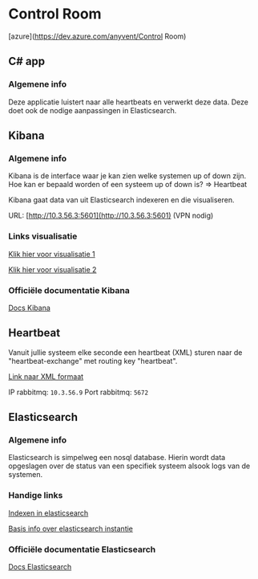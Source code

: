 # Control Room
[azure](https://dev.azure.com/anyvent/Control Room)

## C# app
### Algemene info
Deze applicatie luistert naar alle heartbeats en verwerkt deze data. Deze doet ook de nodige aanpassingen in Elasticsearch.

## Kibana
### Algemene info
Kibana is de interface waar je kan zien welke systemen up of down zijn.
Hoe kan er bepaald worden of een systeem up of down is? => Heartbeat
 
Kibana gaat data van uit Elasticsearch indexeren en die visualiseren.
 
URL: [http://10.3.56.3:5601](http://10.3.56.3:5601) (VPN nodig)

### Links visualisatie

[Klik hier voor visualisatie 1](http://10.3.56.3:5601/app/kibana#/dashboard/b2bde400-8174-11ea-8f95-adbfd2c32966?_g=(refreshInterval:(pause:!f,value:5000),time:(from:now-15m,to:now)))

[Klik hier voor visualisatie 2](http://10.3.56.3:5601/app/canvas#/workpad/workpad-274ba810-be9e-46f8-8591-2c017014df87/page/1?__refreshInterval=5s)

### Officiële documentatie Kibana
[Docs Kibana](https://www.elastic.co/guide/en/kibana/7.6/index.html)

## Heartbeat

Vanuit jullie systeem elke seconde een heartbeat (XML) sturen naar de "heartbeat-exchange" met routing key "heartbeat".

[Link naar XML formaat](https://anyvent.github.io/docs/architecture/XML/#heartbeat)
 
IP rabbitmq: `10.3.56.9`
Port rabbitmq: `5672`


## Elasticsearch
### Algemene info
Elasticsearch is simpelweg een nosql database.
Hierin wordt data opgeslagen over de status van een specifiek systeem alsook logs van de systemen.

### Handige links

[Indexen in elasticsearch](http://10.3.56.3:9200/_cat/indices?v)

[Basis info over elasticsearch instantie](http://10.3.56.3:9200/)

### Officiële documentatie Elasticsearch
[Docs Elasticsearch](https://www.elastic.co/guide/en/elasticsearch/reference/7.6/index.html)